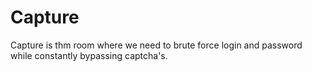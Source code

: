 # Capture
Capture is thm room where we need to brute force login and password while constantly bypassing captcha's.  
